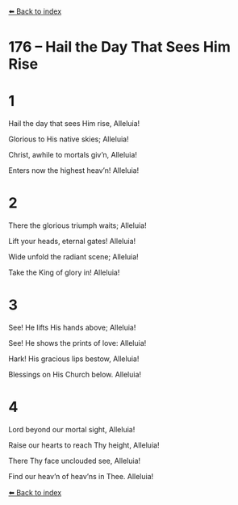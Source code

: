 [⬅️ Back to index](../README.md)

# 176 – Hail the Day That Sees Him Rise





# 1

Hail the day that sees Him rise, Alleluia!

Glorious to His native skies; Alleluia!

Christ, awhile to mortals giv’n, Alleluia!

Enters now the highest heav’n! Alleluia!



# 2

There the glorious triumph waits; Alleluia!

Lift your heads, eternal gates! Alleluia!

Wide unfold the radiant scene; Alleluia!

Take the King of glory in! Alleluia!



# 3

See! He lifts His hands above; Alleluia!

See! He shows the prints of love: Alleluia!

Hark! His gracious lips bestow, Alleluia!

Blessings on His Church below. Alleluia!



# 4

Lord beyond our mortal sight, Alleluia!

Raise our hearts to reach Thy height, Alleluia!

There Thy face unclouded see, Alleluia!

Find our heav’n of heav’ns in Thee. Alleluia!

[⬅️ Back to index](../README.md)
